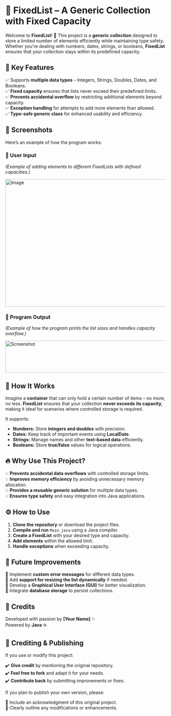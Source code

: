# 📌 FixedList – A Generic Collection with Fixed Capacity  

Welcome to **FixedList**! 🚀 This project is a **generic collection** designed to store a limited number of elements efficiently while maintaining type safety. Whether you're dealing with numbers, dates, strings, or booleans, **FixedList** ensures that your collection stays within its predefined capacity.  

## 🎯 Key Features  

✅ Supports **multiple data types** – Integers, Strings, Doubles, Dates, and Booleans.  
✅ **Fixed capacity** ensures that lists never exceed their predefined limits.  
✅ **Prevents accidental overflow** by restricting additional elements beyond capacity.  
✅ **Exception handling** for attempts to add more elements than allowed.  
✅ **Type-safe generic class** for enhanced usability and efficiency.  

## 📸 Screenshots  

Here’s an example of how the program works:  

### 📝 User Input  

*(Example of adding elements to different FixedLists with defined capacities.)*  

<img src="https://github.com/user-attachments/assets/db56c7d8-3fde-474e-8b1f-9db37be81c29" alt="Image" width="620" height="400">

### 🎨 Program Output  

*(Example of how the program prints the list sizes and handles capacity overflow.)*  

<img src="https://github.com/user-attachments/assets/6534626f-6445-4bf9-a07b-d3f5a0144ea2" alt="Screenshot" width="650" height="100">

## 🚀 How It Works  

Imagine a **container** that can only hold a certain number of items – no more, no less. **FixedList** ensures that your collection **never exceeds its capacity**, making it ideal for scenarios where controlled storage is required.  

It supports:  

- **Numbers:** Store **integers and doubles** with precision.  
- **Dates:** Keep track of important events using **LocalDate**.  
- **Strings:** Manage names and other **text-based data** efficiently.  
- **Booleans:** Store **true/false** values for logical operations.  

## 🔥 Why Use This Project?  

💡 **Prevents accidental data overflows** with controlled storage limits.  
💡 **Improves memory efficiency** by avoiding unnecessary memory allocation.  
💡 **Provides a reusable generic solution** for multiple data types.  
💡 **Ensures type safety** and easy integration into Java applications.  

## ⚙️ How to Use  

1. **Clone the repository** or download the project files.  
2. **Compile and run** `Main.java` using a Java compiler.  
3. **Create a FixedList** with your desired type and capacity.  
4. **Add elements** within the allowed limit.  
5. **Handle exceptions** when exceeding capacity.  

## 🚀 Future Improvements  

🔹 Implement **custom error messages** for different data types.  
🔹 Add **support for resizing the list dynamically** if needed.  
🔹 Develop a **Graphical User Interface (GUI)** for better visualization.  
🔹 Integrate **database storage** to persist collections.  

## 🙌 Credits  

Developed with passion by **[Your Name]** ✨  
Powered by **Java** ☕  

## 📝 Crediting & Publishing  

If you use or modify this project:  

✔️ **Give credit** by mentioning the original repository.  
✔️ **Feel free to fork** and adapt it for your needs.  
✔️ **Contribute back** by submitting improvements or fixes.  

If you plan to publish your own version, please:  

🔹 Include an acknowledgment of this original project.  
🔹 Clearly outline any modifications or enhancements.  
